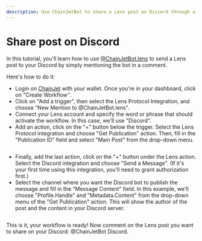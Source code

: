 ```yaml
---
description: Use ChainJetBot to share a Lens post on Discord through a comment
---
```


# Share post on Discord

In this tutorial, you'll learn how to use [@ChainJetBot.lens](https://hey.xyz/u/chainjetbot) to send a Lens post to your Discord by simply mentioning the bot in a comment.

Here's how to do it:

* Login on [ChainJet](https://chainjet.io) with your wallet. Once you're in your dashboard, click on "Create Workflow''.
* Click on "Add a trigger", then select the Lens Protocol Integration, and choose "New Mention to @ChainJetBot.lens".
* Connect your Lens account and specify the word or phrase that should activate the workflow. In this case, we'll use "Discord".
* Add an action, click on the "+" button below the trigger. Select the Lens Protocol integration and choose "Get Publication" action. Then, fill in the "Publication ID" field and select "Main Post" from the drop-down menu.

<figure><img src="../../../.gitbook/assets/PublicationID.jpeg" alt=""><figcaption></figcaption></figure>

* Finally, add the last action, click on the "+" button under the Lens action. Select the Discord integration and choose "Send a Message". (If it's your first time using this integration, you'll need to grant authorization first.)
* Select the channel where you want the Discord bot to publish the message and fill in the "Message Content" field. In this example, we'll choose "Profile.Handle" and "Metadata.Content" from the drop-down menu of the "Get Publication" action. This will show the author of the post and the content in your Discord server.

<figure><img src="../../../.gitbook/assets/Discord.jpg" alt=""><figcaption></figcaption></figure>

This is it, your workflow is ready! Now comment on the Lens post you want to share on your Discord: @ChainJetBot Discord.

<figure><img src="../../../.gitbook/assets/workflow.png" alt=""><figcaption></figcaption></figure>
